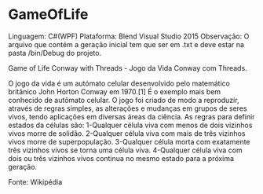 # GameOfLife
Linguagem: C#(WPF)
Plataforma: Blend Visual Studio 2015
Observação: O arquivo que contém a geração inicial tem que ser em .txt e deve estar na pasta /bin/Debug do projeto.

Game of Life Conway with Threads - Jogo da Vida Conway com Threads.

O jogo da vida é um autómato celular desenvolvido pelo matemático britânico John Horton Conway em 1970.[1] É o exemplo mais bem conhecido de autômato celular.
O jogo foi criado de modo a reproduzir, através de regras simples, as alterações e mudanças em grupos de seres vivos, tendo aplicações em diversas áreas da ciência.
As regras para definir estados da células são:
1-Qualquer célula viva com menos de dois vizinhos vivos morre de solidão.
2-Qualquer célula viva com mais de três vizinhos vivos morre de superpopulação.
3-Qualquer célula morta com exatamente três vizinhos vivos se torna uma célula viva.
4-Qualquer célula viva com dois ou três vizinhos vivos continua no mesmo estado para a próxima geração.

Fonte: Wikipédia
